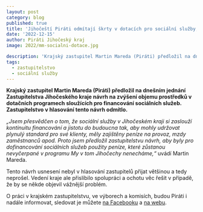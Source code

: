 ```yaml
---
layout: post
category: blog
published: true
title: 'Jihočeští Piráti odmítají škrty v dotacích pro sociální služby, Pirát Martin Mareda předložil návrh na dnešním jednání krajského zastupitelstva'
date: '2022-12-15'
author: Piráti Jihočeský kraj
image: 2022/mm-socialni-dotace.jpg

description: 'Krajský zastupitel Martin Mareda (Piráti) předložil na dnešním jednání Zastupitelstva Jihočeského kraje návrh na zvýšení objemu prostředků v dotačních programech sloužících pro financování sociálních služeb. Zastupitelstvo v hlasování tento návrh odmítlo.'
tags:
  - zastupitelstvo
  - sociální služby
---
```

**Krajský zastupitel Martin Mareda (Piráti) předložil na dnešním jednání Zastupitelstva Jihočeského kraje návrh na zvýšení objemu prostředků v dotačních programech sloužících pro financování sociálních služeb. Zastupitelstvo v hlasování tento návrh odmítlo.**

*„Jsem přesvědčen o tom, že sociální služby v Jihočeském kraji si zaslouží kontinuitu financování a jistotu do budoucna tak, aby mohly udržovat plynulý standard pro své klienty, měly zajištěny peníze na provoz, mzdy zaměstnanců apod. Proto jsem předložil zastupitelstvu návrh, aby byly pro dofinancování sociálních služeb použity peníze, které zůstanou nevyčerpané v programu My v tom Jihočechy nenecháme,“* uvádí Martin Mareda.

Tento návrh usnesení nebyl v hlasování zastupitelů přijat většinou a tedy neprošel. Vedení kraje ale přislíbilo spolupráci a ochotu věc řešit v případě, že by se někde objevil vážnější problém.

O práci v krajském zastupitelstvu, ve výborech a komisích, budou Piráti i nadále informovat, sledovat je můžete [na Facebooku](https://www.facebook.com/pirati.jck) a [na webu](https://jihocesky.pirati.cz/).
